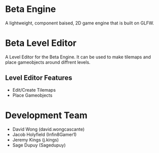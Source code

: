 # Beta Engine
A lightweight, component baised, 2D game engine that is built on GLFW.

# Beta Level Editor
A Level Editor for the Beta Engine. It can be used to make tilemaps and place gameobjects around diffrent levels.

## Level Editor Features
- Edit/Create Tilemaps
- Place Gameobjects

# Development Team
- David Wong (david.wongcascante)
- Jacob Holyfield (Infin8Gamer1)
- Jeremy Kings (j.kings)
- Sage Dupuy (Sagedupuy)
